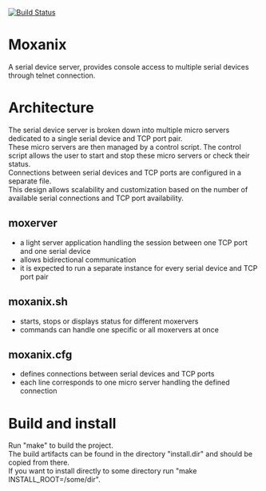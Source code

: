 [![Build Status](https://travis-ci.org/socec/moxanix.svg?branch=master)](https://travis-ci.org/socec/moxanix)

Moxanix
=======

A serial device server, provides console access to multiple serial devices through telnet connection.

Architecture
============

The serial device server is broken down into multiple micro servers dedicated to a single serial device and TCP port pair.  
These micro servers are then managed by a control script. The control script allows the user to start and stop these micro servers or check their status.  
Connections between serial devices and TCP ports are configured in a separate file.  
This design allows scalability and customization based on the number of available serial connections and TCP port availability.

moxerver
--------
- a light server application handling the session between one TCP port and one serial device
- allows bidirectional communication
- it is expected to run a separate instance for every serial device and TCP port pair

moxanix.sh
----------
- starts, stops or displays status for different moxervers
- commands can handle one specific or all moxervers at once

moxanix.cfg
-----------
- defines connections between serial devices and TCP ports
- each line corresponds to one micro server handling the defined connection

Build and install
=================

Run "make" to build the project.  
The build artifacts can be found in the directory "install.dir" and should be copied from there.  
If you want to install directly to some directory run "make INSTALL_ROOT=/some/dir".
